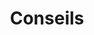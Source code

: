 ---
layout: category
show_meta: false
title: "Conseils"
subheadline: "Conseils technico-tactiques"
#header:
#   image_fullwidth: "header_unsplash_5.jpg"
categoryname: conseil
permalink: "/conseils/"
---
